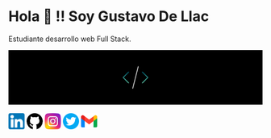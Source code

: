 # Hola 👋 !! Soy Gustavo De Llac
Estudiante desarrollo web Full Stack.

![Background](https://github.com/gusdellac/gusdellac/blob/main/4182a9dd330c6442c4a1fbc78274d838.png)

[![Linkedin](https://github.com/gusdellac/gusdellac/blob/main/linkedin.png)](https://www.linkedin.com/in/gustavo-de-llac-2803b5177/) 
[![Github](https://github.com/gusdellac/gusdellac/blob/main/github.png)](https://github.com/gusdellac) 
[![Instagram](https://github.com/gusdellac/gusdellac/blob/main/instagram.png)](http://instagram.com/gustavodellac) 
[![Twitter](https://github.com/gusdellac/gusdellac/blob/main/gorjeo.png)](https://twitter.com/gus_dellac) 
[![Gmail](https://github.com/gusdellac/gusdellac/blob/main/gmail.png)](gustavodellac@gmail.com) 


